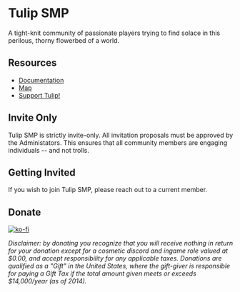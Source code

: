 # Tulip SMP

A tight-knit community of passionate players trying to find solace in this perilous, thorny flowerbed of a world.

## Resources

- [Documentation](docs)
- [Map](https://tulip.krafterdev.xyz/)
- [Support Tulip!](support)

## Invite Only

Tulip SMP is strictly invite-only. All invitation proposals must be approved by the Administators. This ensures that all community members are engaging individuals -- and not trolls.

## Getting Invited

If you wish to join Tulip SMP, please reach out to a current member.

## Donate

[![ko-fi](https://ko-fi.com/img/githubbutton_sm.svg)](https://ko-fi.com/G2G5DO1DO)

*Disclaimer: by donating you recognize that you will receive nothing in return for your donation except for a cosmetic discord and ingame role valued at $0.00, and accept responsibility for any applicable taxes. Donations are qualified as a "Gift" in the United States, where the gift-giver is responsible for paying a Gift Tax if the total amount given meets or exceeds $14,000/year (as of 2014).*

